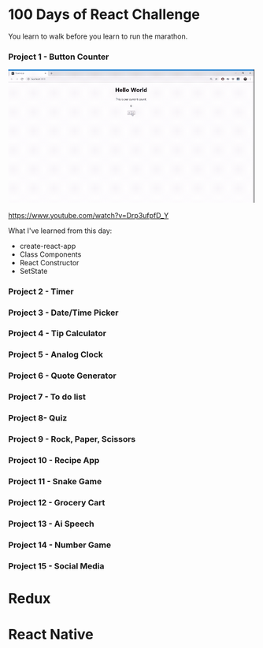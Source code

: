 100 Days of React Challenge
===========================

You learn to walk before you learn to run the marathon.

### Project 1 - Button Counter

<a href="#"><img src="./assets/projectcounter.gif" alt="projectcounter" width="500"/></a>

https://www.youtube.com/watch?v=Drp3ufpfD_Y

What I've learned from this day:
- create-react-app
- Class Components
- React Constructor
- SetState

### Project 2 - Timer

### Project 3 - Date/Time Picker

### Project 4 - Tip Calculator

### Project 5 - Analog Clock

### Project 6 - Quote Generator

### Project 7 - To do list

### Project 8- Quiz

### Project 9 - Rock, Paper, Scissors

### Project 10 - Recipe App

### Project 11 - Snake Game

### Project 12 - Grocery Cart

### Project 13 - Ai Speech

### Project 14 - Number Game


### Project 15 - Social Media

Redux
======



React Native
============


